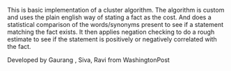 
 This is basic implementation of a cluster algorithm. The algorithm is custom and uses the plain english way of stating a fact as the cost.  And does a statistical comparison of the words/synonyms present to see if a statement matching the fact exists.  It then applies negation checking to do a rough estimate to see if the statement is positively or negatively correlated with the fact.

 Developed by Gaurang , Siva, Ravi from WashingtonPost

